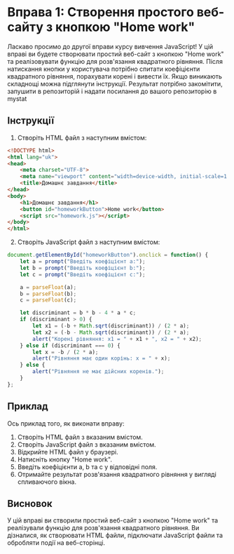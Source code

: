 # Вправа 1: Створення простого веб-сайту з кнопкою "Home work"

Ласкаво просимо до другої вправи курсу вивчення JavaScript! У цій вправі ви будете створювати простий веб-сайт з кнопкою "Home work" та реалізовувати функцію для розв'язання квадратного рівняння. Після натискання кнопки у користувача потрібно спитати коефіцієнти квадратного рівняння, порахувати корені і вивести їх. Якщо виникають складнощі можна підглянути інструкції.
Результат потрібно закомітити, запушити в репозиторій і надати посилання до вашого репозиторію в mystat

## Інструкції

1. Створіть HTML файл з наступним вмістом:

```html
<!DOCTYPE html>
<html lang="uk">
<head>
    <meta charset="UTF-8">
    <meta name="viewport" content="width=device-width, initial-scale=1.0">
    <title>Домашнє завдання</title>
</head>
<body>
    <h1>Домашнє завдання</h1>
    <button id="homeworkButton">Home work</button>
    <script src="homework.js"></script>
</body>
</html>
```

2. Створіть JavaScript файл з наступним вмістом:

```javascript
document.getElementById("homeworkButton").onclick = function() {
    let a = prompt("Введіть коефіцієнт a:");
    let b = prompt("Введіть коефіцієнт b:");
    let c = prompt("Введіть коефіцієнт c:");

    a = parseFloat(a);
    b = parseFloat(b);
    c = parseFloat(c);

    let discriminant = b * b - 4 * a * c;
    if (discriminant > 0) {
        let x1 = (-b + Math.sqrt(discriminant)) / (2 * a);
        let x2 = (-b - Math.sqrt(discriminant)) / (2 * a);
        alert("Корені рівняння: x1 = " + x1 + ", x2 = " + x2);
    } else if (discriminant === 0) {
        let x = -b / (2 * a);
        alert("Рівняння має один корінь: x = " + x);
    } else {
        alert("Рівняння не має дійсних коренів.");
    }
};
```

## Приклад

Ось приклад того, як виконати вправу:

1. Створіть HTML файл з вказаним вмістом.
2. Створіть JavaScript файл з вказаним вмістом.
3. Відкрийте HTML файл у браузері.
4. Натисніть кнопку "Home work".
5. Введіть коефіцієнти a, b та c у відповідні поля.
6. Отримайте результат розв'язання квадратного рівняння у вигляді спливаючого вікна.

## Висновок

У цій вправі ви створили простий веб-сайт з кнопкою "Home work" та реалізували функцію для розв'язання квадратного рівняння. Ви дізналися, як створювати HTML файли, підключати JavaScript файли та обробляти події на веб-сторінці.
